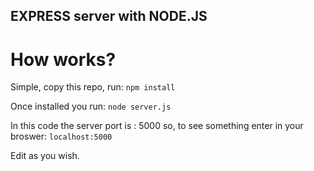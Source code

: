## EXPRESS server with NODE.JS

# How works?

Simple, copy this repo, run: ```npm install```

Once installed you run: ```node server.js```

In this code the server port is : 5000 so, to see something enter in your broswer: ```localhost:5000```

Edit as you wish.